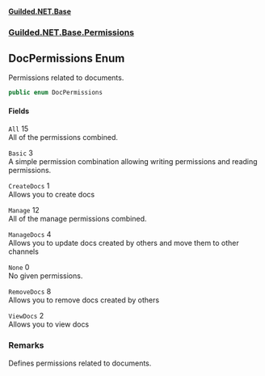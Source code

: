 
#### [Guilded.NET.Base](Guilded_NET_Base 'Guilded_NET_Base')
### [Guilded.NET.Base.Permissions](Guilded_NET_Base#Guilded_NET_Base_Permissions 'Guilded.NET.Base.Permissions')
## DocPermissions Enum
Permissions related to documents.  
```csharp
public enum DocPermissions

```

#### Fields
<a name='Guilded_NET_Base_Permissions_DocPermissions_All'></a>
`All` 15  
All of the permissions combined.  
  
<a name='Guilded_NET_Base_Permissions_DocPermissions_Basic'></a>
`Basic` 3  
A simple permission combination allowing writing permissions and reading permissions.  
  
<a name='Guilded_NET_Base_Permissions_DocPermissions_CreateDocs'></a>
`CreateDocs` 1  
Allows you to create docs  
  
<a name='Guilded_NET_Base_Permissions_DocPermissions_Manage'></a>
`Manage` 12  
All of the manage permissions combined.  
  
<a name='Guilded_NET_Base_Permissions_DocPermissions_ManageDocs'></a>
`ManageDocs` 4  
Allows you to update docs created by others and move them to other channels  
  
<a name='Guilded_NET_Base_Permissions_DocPermissions_None'></a>
`None` 0  
No given permissions.  
  
<a name='Guilded_NET_Base_Permissions_DocPermissions_RemoveDocs'></a>
`RemoveDocs` 8  
Allows you to remove docs created by others  
  
<a name='Guilded_NET_Base_Permissions_DocPermissions_ViewDocs'></a>
`ViewDocs` 2  
Allows you to view docs  
  
### Remarks
Defines permissions related to documents.
